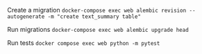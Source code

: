 Create a migration
`docker-compose exec web alembic revision --autogenerate -m "create text_summary table"`

Run migrations
`docker-compose exec web alembic upgrade head`

Run tests
`docker compose exec web python -m pytest`